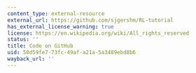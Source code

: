 ```yaml
---
content_type: external-resource
external_url: https://github.com/sjgershm/RL-tutorial
has_external_license_warning: true
license: https://en.wikipedia.org/wiki/All_rights_reserved
status: ''
title: Code on GitHub
uid: 50d59fe7-73fc-49af-a21a-5a3489ebd8b6
wayback_url: ''
---
```

